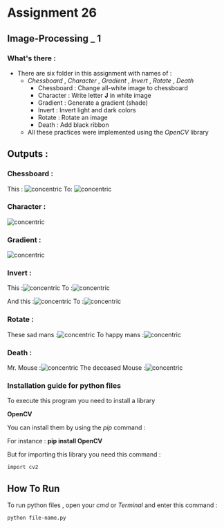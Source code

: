 # Assignment 26

## Image-Processing _ 1

### What's there :

- There are six folder in this assignment with names of :
  - *Chessboard* , *Character* , *Gradient* , *Invert* , *Rotate* , *Death*
    - Chessboard : Change all-white image to chessboard
    - Character : Write letter **J** in white image
    - Gradient : Generate a gradient (shade)
    - Invert : Invert light and dark colors 
    - Rotate : Rotate an image
    - Death : Add black ribbon
  - All these practices were implemented using the *OpenCV* library

## Outputs :

### Chessboard :

This : ![concentric](Chessboard/white.png) 
To: ![concentric](Chessboard/Chessboard.jpg)


### Character :

 ![concentric](Character/J.jpg)


### Gradient :

 ![concentric](Gradient/gradient.jpg)


### Invert :

This :![concentric](Invert/Invert_man.jpg)
To :![concentric](Invert/inverted_1.jpg)

And this :![concentric](Invert/Invert_woman.jpg)
To :![concentric](Invert/inverted_2.jpg)


### Rotate :

These sad mans :![concentric](Rotate/sad_mans.jpg)
To happy mans :![concentric](Rotate/happy_mans.jpg)


### Death :

Mr. Mouse :![concentric](Death/mr_mouse.jpg)
The deceased Mouse :![concentric](Death/Death.jpg)



### Installation guide for python files
To execute this program you need to install a library

**OpenCV**  

You can install them by using the *pip* command :

For instance :
**pip install OpenCV**

But for importing this library you need this command :
```
import cv2
```

## How To Run

To run python files , open your *cmd* or *Terminal* and enter this command :
```
python file-name.py
```
